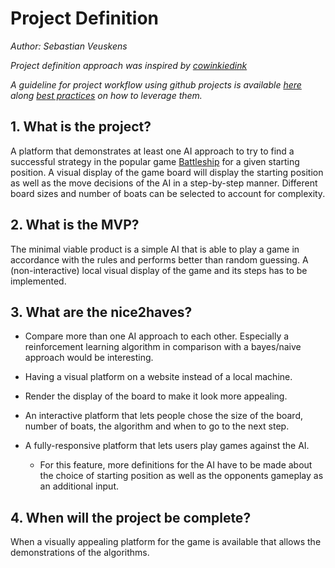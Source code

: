 # Project Definition  

*Author: Sebastian Veuskens* 

*Project definition approach was inspired by [cowinkiedink](https://www.reddit.com/r/learnprogramming/comments/mumrgn/how_to_plan_and_build_a_programming_project_a/)*

*A guideline for project workflow using github projects is available [here](https://docs.github.com/en/issues/planning-and-tracking-with-projects/learning-about-projects/quickstart-for-projects) along [best practices](https://docs.github.com/en/issues/planning-and-tracking-with-projects/learning-about-projects/best-practices-for-projects) on how to leverage them.* 

## 1. What is the project? 

A platform that demonstrates at least one AI approach to try to find a successful strategy in the popular game [Battleship](https://en.wikipedia.org/wiki/Battleship_(game)) for a given starting position. A visual display of the game board will display the starting position as well as the move decisions of the AI in a step-by-step manner. Different board sizes and number of boats can be selected to account for complexity. 

## 2. What is the MVP? 

The minimal viable product is a simple AI that is able to play a game in accordance with the rules and performs better than random guessing. A (non-interactive) local visual display of the game and its steps has to be implemented. 

## 3. What are the nice2haves? 

- Compare more than one AI approach to each other. Especially a reinforcement learning algorithm in comparison with a bayes/naive approach would be interesting. 

- Having a visual platform on a website instead of a local machine.

- Render the display of the board to make it look more appealing. 

- An interactive platform that lets people chose the size of the board, number of boats, the algorithm and when to go to the next step. 

- A fully-responsive platform that lets users play games against the AI. 
    - For this feature, more definitions for the AI have to be made about the choice of starting position as well as the opponents gameplay as an additional input. 

## 4. When will the project be complete? 

When a visually appealing platform for the game is available that allows the demonstrations of the algorithms. 
